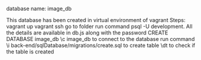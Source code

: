 database name: image_db

This database has been created in virtual environment of vagrant
Steps:
vagrant up
vagrant ssh
go to folder
run command psql -U development. All the details are available in db.js along with the password
CREATE DATABASE image_db
\c image_db to connect to the database
run command \i back-end/sqlDatabase/migrations/create.sql to create table
\dt to check if the table is created

